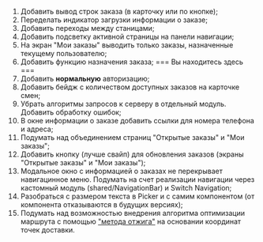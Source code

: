﻿1. Добавить вывод строк заказа (в карточку или по кнопке);
2. Переделать индикатор загрузки информации о заказе;
3. Добавить переходы между станицами;
4. Добавить подсветку активной страницы на панели навигации;
5. На экран "Мои заказы" выводить только заказы, назначенные текущему пользователю;
6. Добавить функцию назначения заказа;
=== Вы находитесь здесь ===
7. Добавить **нормальную** авторизацию;
8. Добавить бейдж с количеством доступных заказов на карточке смен;
9. Убрать алгоритмы запросов к серверу в отдельный модуль. Добавить обработку ошибок;
10. В окне информации о заказе добавить ссылки для номера телефона и адреса;
11. Подумать над объединением страниц "Открытые заказы" и "Мои заказы";
12. Добавить кнопку (лучше свайп) для обновления заказов (экраны "Открытые заказы" и "Мои заказы");
13. Модальное окно с информацией о заказах не перекрывает навигацинное меню. Подумать на счет реализации навигации через кастомный модуль (shared/NavigationBar) и Switch Navigation;
14. Разобраться с размером текста в Picker и с самим компонентом (от компонента отказываются в будущих версиях);
15. Подумать над возможностью внедрения алгоритма оптимизации маршрута с помощью ["метода отжига"](https://habr.com/ru/post/209610/) на основании координат точек доставки.